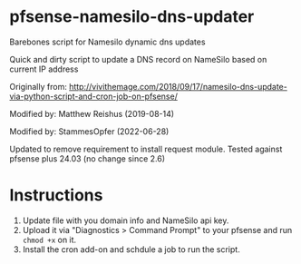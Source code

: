 # pfsense-namesilo-dns-updater

Barebones script for Namesilo dynamic dns updates

Quick and dirty script to update a DNS record on NameSilo based on current IP address

Originally from: http://vivithemage.com/2018/09/17/namesilo-dns-update-via-python-script-and-cron-job-on-pfsense/

Modified by: Matthew Reishus (2019-08-14)

Modified by: StammesOpfer (2022-06-28)

Updated to remove requirement to install request module.
Tested against pfsense plus 24.03 (no change since 2.6)

# Instructions
1. Update file with you domain info and NameSilo api key.
2. Upload it via "Diagnostics > Command Prompt" to your pfsense and run `chmod +x` on it.
3. Install the cron add-on and schdule a job to run the script.
